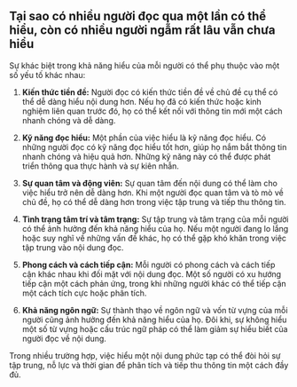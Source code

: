 ## Tại sao có nhiều người đọc qua một lần có thể hiểu, còn có nhiều người ngẫm rất lâu vẫn chưa hiểu

Sự khác biệt trong khả năng hiểu của mỗi người có thể phụ thuộc vào một số yếu tố khác nhau:

1. **Kiến thức tiền đề:** Người đọc có kiến thức tiền đề về chủ đề cụ thể có thể dễ dàng hiểu nội dung hơn. Nếu họ đã có kiến thức hoặc kinh nghiệm liên quan trước đó, họ có thể kết nối với thông tin mới một cách nhanh chóng và dễ dàng.

2. **Kỹ năng đọc hiểu:** Một phần của việc hiểu là kỹ năng đọc hiểu. Có những người đọc có kỹ năng đọc hiểu tốt hơn, giúp họ nắm bắt thông tin nhanh chóng và hiệu quả hơn. Những kỹ năng này có thể được phát triển thông qua thực hành và sự kiên nhẫn.

3. **Sự quan tâm và động viên:** Sự quan tâm đến nội dung có thể làm cho việc hiểu trở nên dễ dàng hơn. Khi một người đọc quan tâm và tò mò về chủ đề, họ có thể dễ dàng hơn trong việc tập trung và tiếp thu thông tin.

4. **Tình trạng tâm trí và tâm trạng:** Sự tập trung và tâm trạng của mỗi người có thể ảnh hưởng đến khả năng hiểu của họ. Nếu một người đang lo lắng hoặc suy nghĩ về những vấn đề khác, họ có thể gặp khó khăn trong việc tập trung vào nội dung đọc.

5. **Phong cách và cách tiếp cận:** Mỗi người có phong cách và cách tiếp cận khác nhau khi đối mặt với nội dung đọc. Một số người có xu hướng tiếp cận một cách phản ứng, trong khi những người khác có thể tiếp cận một cách tích cực hoặc phân tích.

6. **Khả năng ngôn ngữ:** Sự thành thạo về ngôn ngữ và vốn từ vựng của mỗi người cũng ảnh hưởng đến khả năng hiểu của họ. Đôi khi, sự không hiểu một số từ vựng hoặc cấu trúc ngữ pháp có thể làm giảm sự hiểu biết của người đọc về nội dung.

Trong nhiều trường hợp, việc hiểu một nội dung phức tạp có thể đòi hỏi sự tập trung, nỗ lực và thời gian để phân tích và tiếp thu thông tin một cách đầy đủ.
